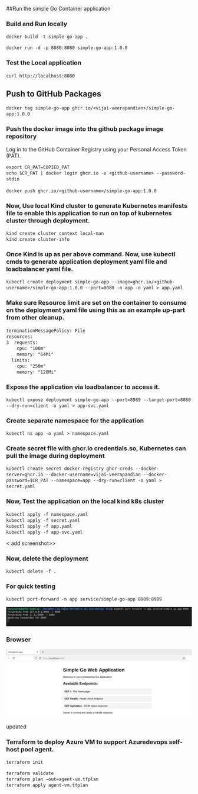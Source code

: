 
##Run the simple Go Container application

### Build and Run locally
```
docker build -t simple-go-app .
```
```
docker run -d -p 8080:8080 simple-go-app:1.0.0
```

### Test the Local application

```
curl http://localhost:8080
```

## Push to GitHub Packages

```
docker tag simple-go-app ghcr.io/<vijai-veerapandian>/simple-go-app:1.0.0

```

### Push the docker image into the github package image repository

Log in to the GitHub Container Registry using your Personal Access Token (PAT).

```
export CR_PAT=COPIED_PAT
echo $CR_PAT | docker login ghcr.io -u <github-username> --password-stdin

docker push ghcr.io/<github-username>/simple-go-app:1.0.0
```

### Now, Use local Kind cluster to generate Kubernetes manifests file to enable this application to run on top of kubernetes cluster through deployment.

```
kind create cluster context local-man
kind create cluster-info
```

### Once Kind is up as per above command. Now, use kubectl cmds to generate application deployment yaml file and loadbalancer yaml file.

```
kubectl create deployment simple-go-app --image=ghcr.io/<github-username>/simple-go-app:1.0.0 --port=8080 -n app -o yaml > app.yaml
```

### Make sure Resource limit are set on the container to consume on the deployment yaml file using this as an example up-part from other cleanup.

```
terminationMessagePolicy: File
resources:
3  requests:
    cpu: "100m"
    memory: "64Mi"
  limits:
    cpu: "250m"
    memory: "128Mi"
```

### Expose the application via loadbalancer to access it.

```
kubectl expose deployment simple-go-app --port=8989 --target-port=8080 --dry-run=client -o yaml > app-svc.yaml
```

### Create separate namespace for the application

```
kubectl ns app -o yaml > namespace.yaml
```

### Create secret file with ghcr.io credentials.so, Kubernetes can pull the image during deployment

```
kubectl create secret docker-registry ghcr-creds --docker-server=ghcr.io --docker-username=vijai-veerapandian --docker-password=$CR_PAT --namespace=app --dry-run=client -o yaml > secret.yaml
```

### Now, Test the application on the local kind k8s cluster

```
kubectl apply -f namespace.yaml
kubectl apply -f secret.yaml
kubectl apply -f app.yaml
kubectl apply -f app-svc.yaml
```
< add screenshot>>

### Now, delete the deployment

```
kubectl delete -f .

```

### For quick testing

```
kubectl port-forward -n app service/simple-go-app 8989:8989
```
![for quick testing](./assets/quick-testing.jpg)

### Browser

![Browser](./assets/app-url-1.png)

updated


### Terraform to deploy Azure VM to support Azuredevops self-host pool agent.

```
terraform init
```
```
terraform validate
terraform plan -out=agent-vm.tfplan
terraform apply agent-vm.tfplan
```
